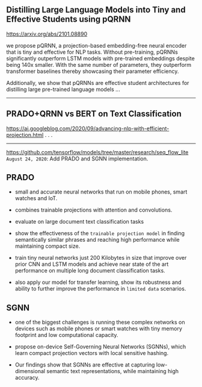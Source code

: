 ## Distilling Large Language Models into Tiny and Effective Students using pQRNN
https://arxiv.org/abs/2101.08890

we propose pQRNN, a projection-based embedding-free neural encoder that is tiny and effective for NLP tasks. Without pre-training, pQRNNs significantly outperform LSTM models with pre-trained embeddings despite being 140x smaller. With the same number of parameters, they outperform transformer baselines thereby showcasing their parameter efficiency.

Additionally, we show that pQRNNs are effective student architectures for distilling large pre-trained language models ...

- - -

## PRADO+QRNN vs BERT on Text Classification
https://ai.googleblog.com/2020/09/advancing-nlp-with-efficient-projection.html
. . .

- - -

https://github.com/tensorflow/models/tree/master/research/seq_flow_lite
`August 24, 2020`: Add PRADO and SGNN implementation.

## PRADO

- small and accurate neural networks that run on mobile phones, smart watches and IoT. 

- combines trainable projections with attention and convolutions.

- evaluate on large document text classification tasks

- show the effectiveness of the `trainable projection model` in finding semantically similar phrases and reaching high performance while maintaining compact size. 

- train tiny neural networks just 200 Kilobytes in size that improve over prior CNN and LSTM models and achieve near state of the art performance on multiple long document classification tasks.

- also apply our model for transfer learning, show its robustness and ability to further improve the performance in `limited data` scenarios.


## SGNN

- one of the biggest challenges is running these complex networks on devices such as mobile phones or smart watches with tiny memory footprint and low computational capacity. 

- propose on-device Self-Governing Neural Networks (SGNNs), which learn compact projection vectors with local sensitive hashing.

- Our findings show that SGNNs are effective at capturing low-dimensional semantic text representations, while maintaining high accuracy.
